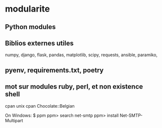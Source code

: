 # modularite
## Python modules
## Biblios externes utiles
numpy, django, flask, pandas, matplotlib, scipy, requests, ansible, paramiko, 
## pyenv, requirements.txt, poetry

## mot sur modules ruby, perl, et non existence shell

cpan unix
cpan Chocolate::Belgian

On Windows:
$ ppm
ppm> search net-smtp
ppm> install Net-SMTP-Multipart

